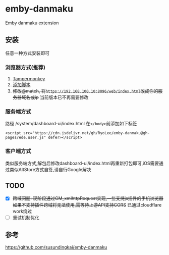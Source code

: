 # emby-danmaku
Emby danmaku extension

## 安装
任意一种方式安装即可

### 浏览器方式(推荐)
1. [Tampermonkey](https://www.tampermonkey.net/)
2. [添加脚本](https://cdn.jsdelivr.net/gh/RyoLee/emby-danmaku@gh-pages/ede.user.js)
3. ~~修改@match, 将```https://192.168.100.10:8096/web/index.html```改成你的服务器域名或ip~~ 当前版本已不再需要修改

### 服务端方式
路径 /system/dashboard-ui/index.html
在```</body>```前添加如下标签
```
<script src="https://cdn.jsdelivr.net/gh/RyoLee/emby-danmaku@gh-pages/ede.user.js" defer></script>
```

### 客户端方式
类似服务端方式,解包后修改dashboard-ui/index.html再重新打包即可,iOS需要通过类似AltStore方式自签,请自行Google解决

## TODO
- [x] ~~跨域问题: 现阶段通过GM_xmlhttpRequest实现,一些支持js插件的手机浏览器如果不支持插件跨域将无法使用,需等待上游API支持CORS~~ 已通过cloudflare work绕过
- [ ] 重试机制优化
  
## 参考
https://github.com/susundingkai/emby-danmaku
